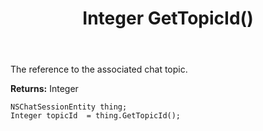 ﻿---
uid: crmscript_ref_NSChatSessionEntity_GetTopicId
title: Integer GetTopicId()
intellisense: NSChatSessionEntity.GetTopicId
keywords: NSChatSessionEntity, GetTopicId
so.topic: reference
---

The reference to the associated chat topic.

**Returns:** Integer


```crmscript
NSChatSessionEntity thing;
Integer topicId  = thing.GetTopicId();
```


